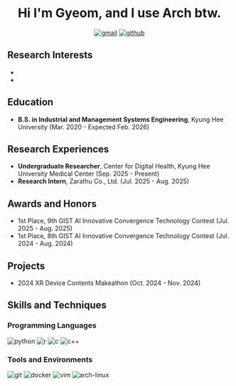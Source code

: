 <div align="center">

# Hi I'm Gyeom, and I use Arch btw.

[![gmail](https://img.shields.io/badge/Gmail-EA4335?style=flat&logo=gmail&logoColor=white)](mailto:hbgyeom@gmail.com)
[![github](https://img.shields.io/badge/GitHub-181717?style=flat&logo=github&logoColor=white)](https://github.com/hbgyeom1)

</div>

## Research Interests
- 
- 

## Education
- **B.S. in Industrial and Management Systems Engineering**, Kyung Hee University (Mar. 2020 - Expected Feb. 2026)

## Research Experiences
- **Undergraduate Researcher**, Center for Digital Health, Kyung Hee University Medical Center (Sep. 2025 - Present)
- **Research Intern**, Zarathu Co., Ltd. (Jul. 2025 - Aug. 2025)

## Awards and Honors
- 1st Place, 9th GIST AI Innovative Convergence Technology Contest (Jul. 2025 - Aug. 2025)
- 1st Place, 8th GIST AI Innovative Convergence Technology Contest (Jul. 2024 - Aug. 2024)

## Projects
- 2024 XR Device Contents Makeathon (Oct. 2024 - Nov. 2024)

## Skills and Techniques

### Programming Languages
![python](https://img.shields.io/badge/Python-3776AB?style=flat&logo=python&logoColor=white)
![r](https://img.shields.io/badge/R-276DC3?style=flat&logo=r&logoColor=white)
![c](https://img.shields.io/badge/C-A8B9CC?style=flat&logo=c&logoColor=black)
![c++](https://img.shields.io/badge/C%2B%2B-00599C?style=flat&logo=c%2B%2B&logoColor=white)

### Tools and Environments
![git](https://img.shields.io/badge/Git-F05032?style=flat&logo=git&logoColor=white)
![docker](https://img.shields.io/badge/Docker-2496ED?style=flat&logo=docker&logoColor=white)
![vim](https://img.shields.io/badge/Vim-019733?style=flat&logo=vim&logoColor=white)
![arch-linux](https://img.shields.io/badge/Arch_Linux-1793D1?style=flat&logo=arch-linux&logoColor=white)
